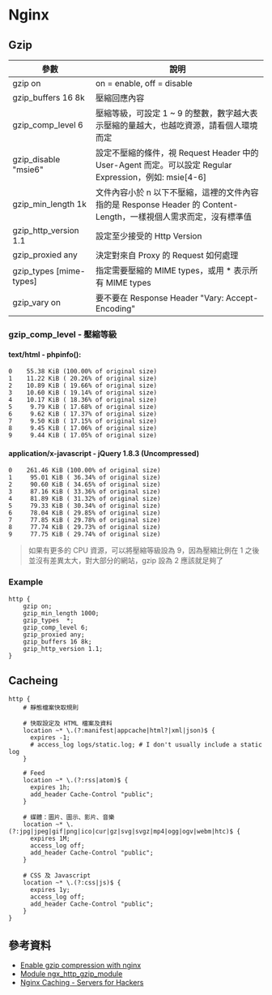 # Nginx

## Gzip

| 參數  |  說明 |
|---|---|
| gzip on | on = enable, off = disable  |
| gzip_buffers 16 8k | 壓縮回應內容  |
| gzip_comp_level 6 | 壓縮等級，可設定 1 ~ 9 的整數，數字越大表示壓縮的量越大，也越吃資源，請看個人環境而定  |
| gzip_disable "msie6" | 設定不壓縮的條件，視 Request Header 中的 User-Agent 而定。可以設定 Regular Expression，例如: msie[4-6]  |
| gzip_min_length 1k | 文件內容小於 n 以下不壓縮，這裡的文件內容指的是 Response Header 的 Content-Length，一樣視個人需求而定，沒有標準值  |
| gzip_http_version 1.1 | 設定至少接受的 Http Version  |
| gzip_proxied any | 決定對來自 Proxy 的 Request 如何處理  |
| gzip_types [mime-types] | 指定需要壓縮的 MIME types，或用 * 表示所有 MIME types |
| gzip_vary on | 要不要在 Response Header "Vary: Accept-Encoding" |


### gzip_comp_level - 壓縮等級

#### text/html - phpinfo():

```
0    55.38 KiB (100.00% of original size)
1    11.22 KiB ( 20.26% of original size)
2    10.89 KiB ( 19.66% of original size)
3    10.60 KiB ( 19.14% of original size)
4    10.17 KiB ( 18.36% of original size)
5     9.79 KiB ( 17.68% of original size)
6     9.62 KiB ( 17.37% of original size)
7     9.50 KiB ( 17.15% of original size)
8     9.45 KiB ( 17.06% of original size)
9     9.44 KiB ( 17.05% of original size)
```

#### application/x-javascript - jQuery 1.8.3 (Uncompressed)

```
0    261.46 KiB (100.00% of original size)
1     95.01 KiB ( 36.34% of original size)
2     90.60 KiB ( 34.65% of original size)
3     87.16 KiB ( 33.36% of original size)
4     81.89 KiB ( 31.32% of original size)
5     79.33 KiB ( 30.34% of original size)
6     78.04 KiB ( 29.85% of original size)
7     77.85 KiB ( 29.78% of original size)
8     77.74 KiB ( 29.73% of original size)
9     77.75 KiB ( 29.74% of original size)
```

> 如果有更多的 CPU 資源，可以將壓縮等級設為 9，因為壓縮比例在 1 之後並沒有差異太大，對大部分的網站，gzip 設為 2 應該就足夠了

### Example

```
http {
    gzip on;
    gzip_min_length 1000;
    gzip_types  *;
    gzip_comp_level 6;
    gzip_proxied any;
    gzip_buffers 16 8k;
    gzip_http_version 1.1;
}
```

## Cacheing

```
http {
    # 靜態檔案快取規則

    # 快取設定及 HTML 檔案及資料
    location ~* \.(?:manifest|appcache|html?|xml|json)$ {
      expires -1;
      # access_log logs/static.log; # I don't usually include a static log
    }

    # Feed
    location ~* \.(?:rss|atom)$ {
      expires 1h;
      add_header Cache-Control "public";
    }

    # 媒體：圖片、圖示、影片、音樂
    location ~* \.(?:jpg|jpeg|gif|png|ico|cur|gz|svg|svgz|mp4|ogg|ogv|webm|htc)$ {
      expires 1M;
      access_log off;
      add_header Cache-Control "public";
    }

    # CSS 及 Javascript
    location ~* \.(?:css|js)$ {
      expires 1y;
      access_log off;
      add_header Cache-Control "public";
    }
}
```

## 參考資料
* [Enable gzip compression with nginx](http://blog.norman-chen.me/post/16)
* [Module ngx_http_gzip_module](http://nginx.org/en/docs/http/ngx_http_gzip_module.html#gzip_types)
* [Nginx Caching - Servers for Hackers](https://serversforhackers.com/nginx-caching)